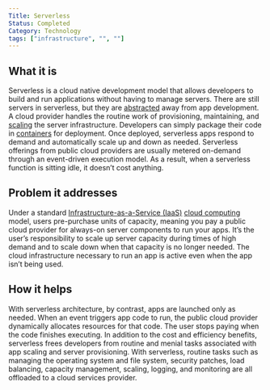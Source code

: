 ```yaml
---
Title: Serverless
Status: Completed
Category: Technology
tags: ["infrastructure", "", ""]
---
```


## What it is
Serverless is a cloud native development model that allows developers to build and run applications without having to manage servers. There are still servers in serverless, but they are [abstracted](/abstraction/) away from app development. A cloud provider handles the routine work of provisioning, maintaining, and [scaling](/scalability/) the server infrastructure. Developers can simply package their code in [containers](/container/) for deployment. Once deployed, serverless apps respond to demand and automatically scale up and down as needed. Serverless offerings from public cloud providers are usually metered on-demand through an event-driven execution model. As a result, when a serverless function is sitting idle, it doesn’t cost anything.

## Problem it addresses
Under a standard [Infrastructure-as-a-Service (IaaS)](/infrastructure_as_a_service/) [cloud computing](/cloud_computing/) model, users pre-purchase units of capacity, meaning you pay a public cloud provider for always-on server components to run your apps. It’s the user’s responsibility to scale up server capacity during times of high demand and to scale down when that capacity is no longer needed. The cloud infrastructure necessary to run an app is active even when the app isn’t being used.

## How it helps
With serverless architecture, by contrast, apps are launched only as needed. When an event triggers app code to run, the public cloud provider dynamically allocates resources for that code. The user stops paying when the code finishes executing. In addition to the cost and efficiency benefits, serverless frees developers from routine and menial tasks associated with app scaling and server provisioning. With serverless, routine tasks such as managing the operating system and file system, security patches, load balancing, capacity management, scaling, logging, and monitoring are all offloaded to a cloud services provider.
